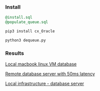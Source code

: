 ### Install 
```sql
@install.sql
@populate_queue.sql
```
```bash
pip3 install cx_Oracle

python3 dequeue.py
```

### Results
[Local macbook linux VM database](https://public.tableau.com/views/AQdequeuetest-localVM/Throughputperthreadmessagespersec?:language=en-GB&:display_count=n&:origin=viz_share_link)

[Remote database server with 50ms latency](https://public.tableau.com/app/profile/davidbudac/viz/AQdequeuetest-remote/DequeueTime)

[Local infrastructure - database server](https://public.tableau.com/views/AQdequeuetest-localinfrastructure-databaseserver/Throughputperthreadmessagespersec?:language=en-GB&:display_count=n&:origin=viz_share_link)
